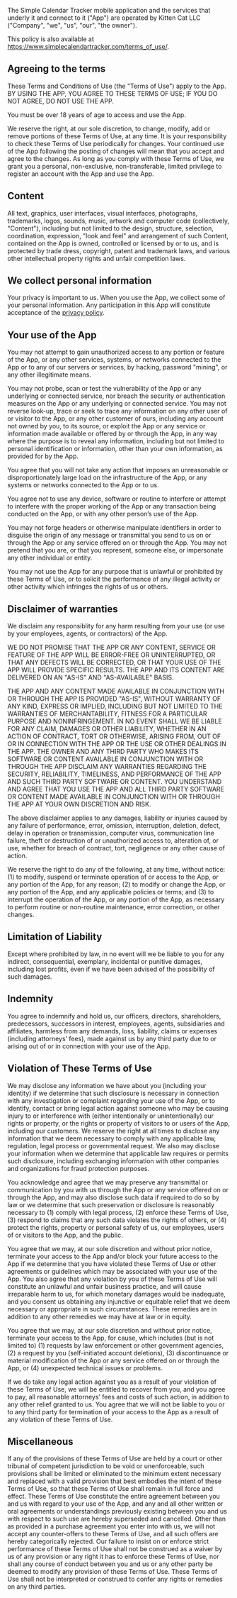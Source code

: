 The Simple Calendar Tracker mobile application and the services that underly it and
connect to it ("App") are operated by Kitten Cat LLC ("Company", "we", "us", "our", "the
owner").

This policy is also available at https://www.simplecalendartracker.com/terms_of_use/.

## Agreeing to the terms

These Terms and Conditions of Use (the "Terms of Use") apply to the App. BY USING THE APP,
YOU AGREE TO THESE TERMS OF USE; IF YOU DO NOT AGREE, DO NOT USE THE APP.

You must be over 18 years of age to access and use the App.

We reserve the right, at our sole discretion, to change, modify, add or remove portions of
these Terms of Use, at any time. It is your responsibility to check these Terms of Use
periodically for changes. Your continued use of the App following the posting of changes
will mean that you accept and agree to the changes. As long as you comply with these Terms
of Use, we grant you a personal, non-exclusive, non-transferable, limited privilege to
register an account with the App and use the App.

## Content

All text, graphics, user interfaces, visual interfaces, photographs, trademarks, logos,
sounds, music, artwork and computer code (collectively, "Content"), including but not
limited to the design, structure, selection, coordination, expression, "look and feel" and
arrangement of such Content, contained on the App is owned, controlled or licensed by or
to us, and is protected by trade dress, copyright, patent and trademark laws, and various
other intellectual property rights and unfair competition laws.

## We collect personal information

Your privacy is important to us. When you use the App, we collect some of your personal
information. Any participation in this App will constitute acceptance of the [privacy
policy](https://www.simplecalendartracker.com/privacy).

## Your use of the App

You may not attempt to gain unauthorized access to any portion or feature of the App, or
any other services, systems, or networks connected to the App or to any of our servers or
services, by hacking, password "mining", or any other illegitimate means.

You may not probe, scan or test the vulnerability of the App or any underlying or
connected service, nor breach the security or authentication measures on the App or any
underlying or connected service. You may not reverse look-up, trace or seek to trace any
information on any other user of or visitor to the App, or any other customer of ours,
including any account not owned by you, to its source, or exploit the App or any service
or information made available or offered by or through the App, in any way where the
purpose is to reveal any information, including but not limited to personal identification
or information, other than your own information, as provided for by the App.

You agree that you will not take any action that imposes an unreasonable or
disproportionately large load on the infrastructure of the App, or any systems or networks
connected to the App or to us.

You agree not to use any device, software or routine to interfere or attempt to interfere
with the proper working of the App or any transaction being conducted on the App, or with
any other person’s use of the App.

You may not forge headers or otherwise manipulate identifiers in order to disguise the
origin of any message or transmittal you send to us on or through the App or any service
offered on or through the App. You may not pretend that you are, or that you represent,
someone else, or impersonate any other individual or entity.

You may not use the App for any purpose that is unlawful or prohibited by these Terms of
Use, or to solicit the performance of any illegal activity or other activity which
infringes the rights of us or others.

## Disclaimer of warranties

We disclaim any responsiblity for any harm resulting from your use (or use by your
employees, agents, or contractors) of the App.

WE DO NOT PROMISE THAT THE APP OR ANY CONTENT, SERVICE OR FEATURE OF THE APP WILL BE
ERROR-FREE OR UNINTERRUPTED, OR THAT ANY DEFECTS WILL BE CORRECTED, OR THAT YOUR USE OF
THE APP WILL PROVIDE SPECIFIC RESULTS. THE APP AND ITS CONTENT ARE DELIVERED ON AN "AS-IS"
AND "AS-AVAILABLE" BASIS. 

THE APP AND ANY CONTENT MADE AVAILABLE IN CONJUNCTION WITH OR THROUGH THE APP IS PROVIDED
"AS-IS", WITHOUT WARRANTY OF ANY KIND, EXPRESS OR IMPLIED, INCLUDING BUT NOT LIMITED TO
THE WARRANTIES OF MERCHANTABILITY, FITNESS FOR A PARTICULAR PURPOSE AND NONINFRINGEMENT.
IN NO EVENT SHALL WE BE LIABLE FOR ANY CLAIM, DAMAGES OR OTHER LIABILITY, WHETHER IN AN
ACTION OF CONTRACT, TORT OR OTHERWISE, ARISING FROM, OUT OF OR IN CONNECTION WITH THE APP
OR THE USE OR OTHER DEALINGS IN THE APP. THE OWNER AND ANY THIRD PARTY WHO MAKES ITS
SOFTWARE OR CONTENT AVAILABLE IN CONJUNCTION WITH OR THROUGH THE APP DISCLAIM ANY
WARRANTIES REGARDING THE SECURITY, RELIABILITY, TIMELINESS, AND PERFORMANCE OF THE APP AND
SUCH THIRD PARTY SOFTWARE OR CONTENT. YOU UNDERSTAND AND AGREE THAT YOU USE THE APP AND
ALL THIRD PARTY SOFTWARE OR CONTENT MADE AVAILABLE IN CONJUNCTION WITH OR THROUGH THE APP
AT YOUR OWN DISCRETION AND RISK.

The above disclaimer applies to any damages, liability or injuries caused by any failure
of performance, error, omission, interruption, deletion, defect, delay in operation or
transmission, computer virus, communication line failure, theft or destruction of or
unauthorized access to, alteration of, or use, whether for breach of contract, tort,
negligence or any other cause of action.

We reserve the right to do any of the following, at any time, without notice: (1) to
modify, suspend or terminate operation of or access to the App, or any portion of the App,
for any reason; (2) to modify or change the App, or any portion of the App, and any
applicable policies or terms; and (3) to interrupt the operation of the App, or any
portion of the App, as necessary to perform routine or non-routine maintenance, error
correction, or other changes.

## Limitation of Liability

Except where prohibited by law, in no event will we be liable to you for any indirect,
consequential, exemplary, incidental or punitive damages, including lost profits, even if
we have been advised of the possibility of such damages.

## Indemnity

You agree to indemnify and hold us, our officers, directors, shareholders, predecessors,
successors in interest, employees, agents, subsidiaries and affiliates, harmless from any
demands, loss, liability, claims or expenses (including attorneys’ fees), made against us
by any third party due to or arising out of or in connection with your use of the App.

## Violation of These Terms of Use

We may disclose any information we have about you (including your identity) if we
determine that such disclosure is necessary in connection with any investigation or
complaint regarding your use of the App, or to identify, contact or bring legal action
against someone who may be causing injury to or interference with (either intentionally or
unintentionally) our rights or property, or the rights or property of visitors to or users
of the App, including our customers. We reserve the right at all times to disclose any
information that we deem necessary to comply with any applicable law, regulation, legal
process or governmental request. We also may disclose your information when we determine
that applicable law requires or permits such disclosure, including exchanging information
with other companies and organizations for fraud protection purposes.

You acknowledge and agree that we may preserve any transmittal or communication by you
with us through the App or any service offered on or through the App, and may also
disclose such data if required to do so by law or we determine that such preservation or
disclosure is reasonably necessary to (1) comply with legal process, (2) enforce these
Terms of Use, (3) respond to claims that any such data violates the rights of others, or
(4) protect the rights, property or personal safety of us, our employees, users of or
visitors to the App, and the public.

You agree that we may, at our sole discretion and without prior notice, terminate your
access to the App and/or block your future access to the App if we determine that you have
violated these Terms of Use or other agreements or guidelines which may be associated with
your use of the App. You also agree that any violation by you of these Terms of Use will
constitute an unlawful and unfair business practice, and will cause irreparable harm to
us, for which monetary damages would be inadequate, and you consent us obtaining any
injunctive or equitable relief that we deem necessary or appropriate in such
circumstances. These remedies are in addition to any other remedies we may have at law or
in equity.

You agree that we may, at our sole discretion and without prior notice, terminate your
access to the App, for cause, which includes (but is not limited to) (1) requests by law
enforcement or other government agencies, (2) a request by you (self-initiated account
deletions), (3) discontinuance or material modification of the App or any service offered
on or through the App, or (4) unexpected technical issues or problems.

If we do take any legal action against you as a result of your violation of these Terms of
Use, we will be entitled to recover from you, and you agree to pay, all reasonable
attorneys’ fees and costs of such action, in addition to any other relief granted to us.
You agree that we will not be liable to you or to any third party for termination of your
access to the App as a result of any violation of these Terms of Use.

## Miscellaneous

If any of the provisions of these Terms of Use are held by a court or other tribunal of
competent jurisdiction to be void or unenforceable, such provisions shall be limited or
eliminated to the minimum extent necessary and replaced with a valid provision that best
embodies the intent of these Terms of Use, so that these Terms of Use shall remain in full
force and effect. These Terms of Use constitute the entire agreement between you and us
with regard to your use of the App, and any and all other written or oral agreements or
understandings previously existing between you and us with respect to such use are hereby
superseded and cancelled. Other than as provided in a purchase agreement you enter into
with us, we will not accept any counter-offers to these Terms of Use, and all such offers
are hereby categorically rejected. Our failure to insist on or enforce strict performance
of these Terms of Use shall not be construed as a waiver by us of any provision or any
right it has to enforce these Terms of Use, nor shall any course of conduct between you
and us or any other party be deemed to modify any provision of these Terms of Use. These
Terms of Use shall not be interpreted or construed to confer any rights or remedies on any
third parties.